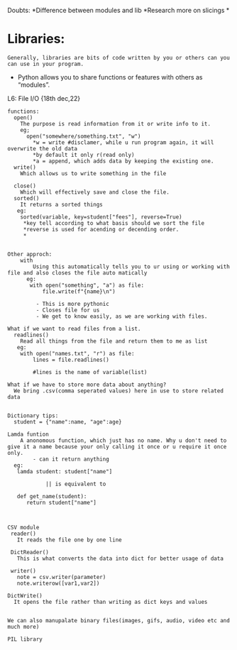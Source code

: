 Doubts:
 *Difference between modules and lib
 *Research more on slicings
 *



# Libraries:

    Generally, libraries are bits of code written by you or others can you can use in your program.
- Python allows you to share functions or features with others as “modules”.


L6: File I/O {18th dec,22}

    functions:
      open() 
        The purpose is read information from it or write info to it.
        eg;
          open("somewhere/something.txt", "w")
            *w = write #disclamer, while u run program again, it will overwrite the old data
            *by default it only r(read only)
            *a = append, which adds data by keeping the existing one.
      write()
        Which allows us to write something in the file

      close()
        Which will effectively save and close the file.
      sorted()
        It returns a sorted things
       eg:
        sorted(variable, key=student["fees"], reverse=True)
         *key tell according to what basis should we sort the file
         *reverse is used for acending or decending order.
         *


    Other approch:
        with  
            Using this automatically tells you to ur using or working with file and also closes the file auto matically
          eg:
           with open("something", "a") as file:
               file.write(f"{name}\n")

             - This is more pythonic
             - Closes file for us
             - We get to know easily, as we are working with files.

    What if we want to read files from a list.
      readlines()
        Read all things from the file and return them to me as list
       eg:
        with open("names.txt", "r") as file:
            lines = file.readlines()

            #lines is the name of variable(list)

    What if we have to store more data about anything?
      We bring .csv(comma seperated values) here in use to store related data


    Dictionary tips:
      student = {"name":name, "age":age}

    Lamda funtion
        A anonomous function, which just has no name. Why u don't need to give it a name because your only calling it once or u require it once only.
            - can it return anything
      eg:
       lamda student: student["name"]

                || is equivalent to
       
       def get_name(student):
          return student["name"]



    CSV module
     reader()
       It reads the file one by one line

     DictReader()
       This is what converts the data into dict for better usage of data

     writer()
       note = csv.writer(parameter)
       note.writerow([var1,var2])

    DictWrite()
      It opens the file rather than writing as dict keys and values


    We can also manupalate binary files(images, gifs, audio, video etc and much more)

    PIL library
